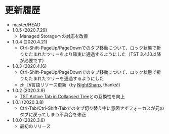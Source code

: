 # 更新履歴

 - master/HEAD
 - 1.0.5 (2020.7.29)
   * Managed Storageへの対応を改善
 - 1.0.4 (2020.4.21)
   * Ctrl-Shift-PageUp/PageDownでのタブ移動について、ロック状態で折りたたまれたツリーをより確実に通過するようにした（TST 3.4.10以降が必要です）
 - 1.0.3 (2020.4.16)
   * Ctrl-Shift-PageUp/PageDownでのタブ移動について、ロック状態で折りたたまれたツリーを通過するようにした
   * `zh_CN`言語リソース更新（by [NightSharp](https://github.com/NightSharp), thanks!）
 - 1.0.2 (2020.3.9)
   * [TST Active Tab in Collapsed Tree](https://addons.mozilla.org/firefox/addon/tst-active-tab-in-collapsed-tr)との互換性を向上
 - 1.0.1 (2020.3.8)
   * Ctrl-Tab/Ctrl-Shift-Tabでのタブ切り替え中に意図せずフォーカスが元のタブに戻ってしまう不具合を修正
 - 1.0.0 (2020.3.6)
   * 最初のリリース
